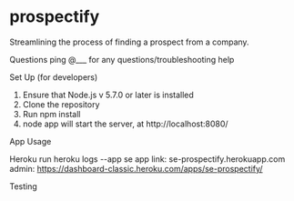# prospectify
Streamlining the process of finding a prospect from a company.

Questions
  ping @___ for any questions/troubleshooting help

Set Up (for developers)
  1. Ensure that Node.js v 5.7.0 or later is installed
  2. Clone the repository
  3. Run npm install
  4. node app will start the server, at http://localhost:8080/

App Usage

Heroku
 run heroku logs --app se
 app link: se-prospectify.herokuapp.com
 admin: https://dashboard-classic.heroku.com/apps/se-prospectify/

Testing

